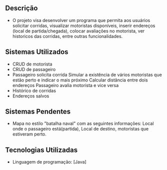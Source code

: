 ## Descrição

- O projeto visa desenvolver um programa que permita aos usuários solicitar corridas, visualizar motoristas disponíveis, inserir endereços (local de partida/chegada), colocar avaliações no motorista, ver historicos das corridas, entre outras funcionalidades.

## Sistemas Utilizados

- CRUD de motorista
- CRUD de passageiro
- Passageiro solicita corrida
	  Simular a existência de vários motoristas que estão perto e indicar o mais próximo
	  Calcular distância entre dois endereços
	  Passageiro avalia motorista e vice versa
- Histórico de corridas
- Endereços salvos 

## Sistemas Pendentes

- Mapa no estilo "batalha naval" com as seguintes informações: Local onde o passageiro está(partida), Local de destino, motoristas que estiveram perto.

## Tecnologias Utilizadas

- Linguagem de programação: [Java]
